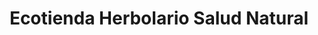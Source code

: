 ---
title: "Ecotienda Herbolario Salud Natural"
url: /madrid/ecotienda-herbolario-salud-natural/
shop: Kräuter
---
